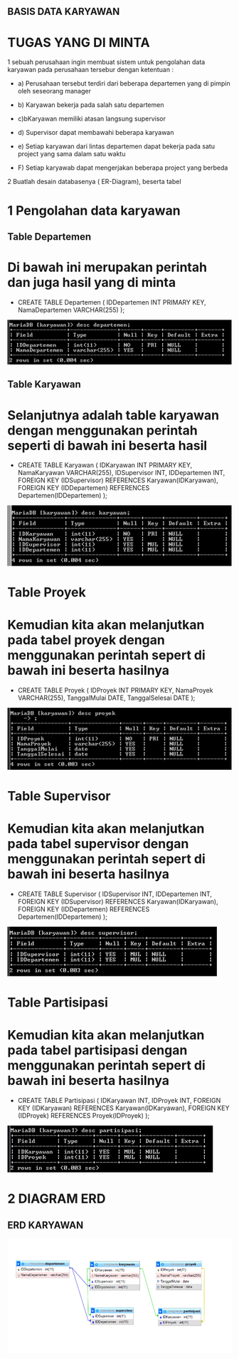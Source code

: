 ## BASIS DATA KARYAWAN

# TUGAS YANG DI MINTA

1 sebuah perusahaan ingin membuat sistem untuk pengolahan data karyawan pada perusahaan tersebur dengan ketentuan :

- a) Perusahaan tersebut terdiri dari beberapa departemen yang di pimpin oleh seseorang manager

- b) Karyawan bekerja pada salah satu departemen

- c)bKaryawan memiliki atasan langsung supervisor

- d) Supervisor dapat membawahi beberapa karyawan

- e) Setiap karyawan dari lintas departemen dapat bekerja pada satu project yang sama dalam satu waktu

- F) Setiap karyawab dapat mengerjakan beberapa project yang berbeda

2 Buatlah desain databasenya ( ER-Diagram), beserta tabel



# 1 Pengolahan data karyawan



## Table Departemen

# Di bawah ini merupakan perintah dan juga hasil yang di minta

 - CREATE TABLE Departemen (
 IDDepartemen INT PRIMARY KEY,
 NamaDepartemen VARCHAR(255)
 );

![gambar1](gambar/kocak2.png)

## Table Karyawan

# Selanjutnya adalah table karyawan dengan menggunakan perintah seperti di bawah ini beserta hasil 

- CREATE TABLE Karyawan (
IDKaryawan INT PRIMARY KEY,
NamaKaryawan VARCHAR(255),
IDSupervisor INT,
IDDepartemen INT,
FOREIGN KEY (IDSupervisor) REFERENCES Karyawan(IDKaryawan),
FOREIGN KEY (IDDepartemen) REFERENCES Departemen(IDDepartemen)
);

![gambar1](gambar/kocak3.png)

# Table Proyek 

# Kemudian kita akan melanjutkan pada tabel proyek dengan menggunakan perintah sepert di bawah ini beserta hasilnya
- CREATE TABLE Proyek (
IDProyek INT PRIMARY KEY,
NamaProyek VARCHAR(255),
TanggalMulai DATE,
TanggalSelesai DATE
);

![gambar1](gambar/kocak4.png)

# Table Supervisor

# Kemudian kita akan melanjutkan pada tabel supervisor dengan menggunakan perintah sepert di bawah ini beserta hasilnya

- CREATE TABLE Supervisor (
IDSupervisor INT,
IDDepartemen INT,
FOREIGN KEY (IDSupervisor) REFERENCES Karyawan(IDKaryawan),
FOREIGN KEY (IDDepartemen) REFERENCES Departemen(IDDepartemen)
);

![gambar1](gambar/kocak5.png)


# Table Partisipasi

# Kemudian kita akan melanjutkan pada tabel partisipasi dengan menggunakan perintah sepert di bawah ini beserta hasilnya

- CREATE TABLE Partisipasi (
IDKaryawan INT,
IDProyek INT,
FOREIGN KEY (IDKaryawan) REFERENCES Karyawan(IDKaryawan),
FOREIGN KEY (IDProyek) REFERENCES Proyek(IDProyek)
);

![gambar1](gambar/kocak6.png)


# 2 DIAGRAM ERD 

## ERD KARYAWAN

![gambar1](gambar/kocak1.png)
